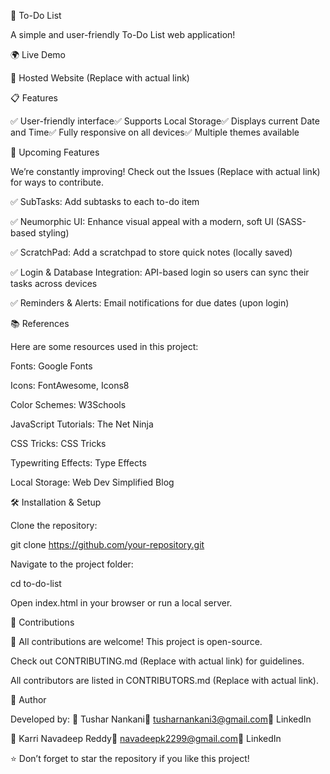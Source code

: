 📌 To-Do List

A simple and user-friendly To-Do List web application!

🌍 Live Demo

🔗 Hosted Website (Replace with actual link)

📋 Features

✅ User-friendly interface✅ Supports Local Storage✅ Displays current Date and Time✅ Fully responsive on all devices✅ Multiple themes available

🚀 Upcoming Features

We’re constantly improving! Check out the Issues (Replace with actual link) for ways to contribute.

✅ SubTasks: Add subtasks to each to-do item

✅ Neumorphic UI: Enhance visual appeal with a modern, soft UI (SASS-based styling)

✅ ScratchPad: Add a scratchpad to store quick notes (locally saved)

✅ Login & Database Integration: API-based login so users can sync their tasks across devices

✅ Reminders & Alerts: Email notifications for due dates (upon login)

📚 References

Here are some resources used in this project:

Fonts: Google Fonts

Icons: FontAwesome, Icons8

Color Schemes: W3Schools

JavaScript Tutorials: The Net Ninja

CSS Tricks: CSS Tricks

Typewriting Effects: Type Effects

Local Storage: Web Dev Simplified Blog

🛠 Installation & Setup

Clone the repository:

git clone https://github.com/your-repository.git

Navigate to the project folder:

cd to-do-list

Open index.html in your browser or run a local server.

🤝 Contributions

🎉 All contributions are welcome! This project is open-source.

Check out CONTRIBUTING.md (Replace with actual link) for guidelines.

All contributors are listed in CONTRIBUTORS.md (Replace with actual link).

📝 Author

Developed by:
👤 Tushar Nankani📧 tusharnankani3@gmail.com🔗 LinkedIn

👤 Karri Navadeep Reddy📧 navadeepk2299@gmail.com🔗 LinkedIn

⭐ Don’t forget to star the repository if you like this project!

